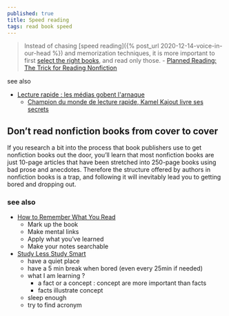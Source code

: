 ```yaml
---
published: true
title: Speed reading
tags: read book speed
---
```

>  Instead of chasing [speed reading]({% post_url 2020-12-14-voice-in-our-head %}) and memorization techniques, it is more important to first [select the right books](https://codecapsule.com/2015/12/13/you-dont-need-to-read-faster-just-pick-the-right-books/), and read only those. - [Planned Reading: The Trick for Reading Nonfiction](https://codecapsule.com/2017/05/06/planned-reading-the-trick-for-reading-nonfiction/)

see also
- [Lecture rapide : les médias gobent l'arnaque ](https://www.youtube.com/watch?v=T1YZsP3rnOk)
	- [Champion du monde de lecture rapide, Kamel Kajout livre ses secrets](https://www.youtube.com/watch?v=VR9mxUEqlLE)

## Don’t read nonfiction books from cover to cover

If you research a bit into the process that book publishers use to get nonfiction books out the door, you’ll learn that most nonfiction books are just 10-page articles that have been stretched into 250-page books using bad prose and anecdotes. Therefore the structure offered by authors in nonfiction books is a trap, and following it will inevitably lead you to getting bored and dropping out.

### see also
- [How to Remember What You Read](https://news.ycombinator.com/item?id=28254378)
	- Mark up the book
    - Make mental links
	- Apply what you’ve learned
	- Make your notes searchable
- [ Study Less Study Smart](https://www.youtube.com/watch?v=IlU-zDU6aQ0)
	- have a quiet place
    - have a 5 min break when bored (even every 25min if needed)
    - what I am learning ?
    	- a fact or a concept : concept are more important than facts
        - facts illustrate concept
	- sleep enough
    - try to find acronym
